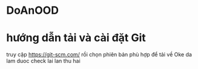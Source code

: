 # DoAnOOD
# hướng dẫn tải và cài đặt Git
truy cập https://git-scm.com/ rồi chọn phiên bản phù hợp để tải về
Oke da lam duoc
check lai lan thu hai
